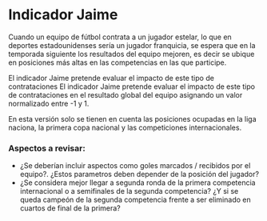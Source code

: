 # Indicador Jaime

Cuando un equipo de fútbol contrata a un jugador estelar, lo que en deportes estadounidenses sería un jugador franquicia, se espera que en la temporada siguiente los resultados del equipo mejoren, es decir se ubique en posiciones más altas en las competencias en las que participe.

El indicador Jaime pretende evaluar el impacto de este tipo de contrataciones El indicador Jaime pretende evaluar el impacto de este tipo de contrataciones en el resultado global del equipo asignando un valor normalizado entre -1 y 1.

En esta versión solo se tienen en cuenta las posiciones ocupadas en la liga naciona, la primera copa nacional y las competiciones internacionales.

### Aspectos a revisar:

- ¿Se deberían incluir aspectos como goles marcados / recibidos por el equipo?. ¿Estos parametros deben depender de la posición del jugador?
- ¿Se considera mejor llegar a segunda ronda de la primera competencia internacional o a semifinales de la segunda competencia? ¿Y si se queda campeón de la segunda competencia frente a ser eliminado en cuartos de final de la primera?
